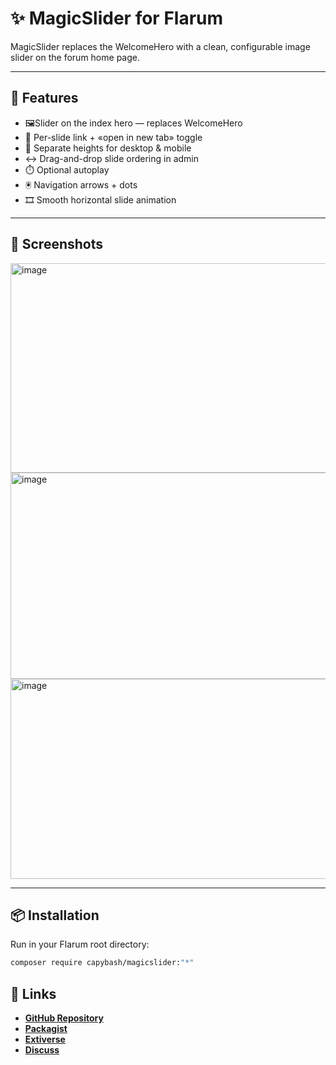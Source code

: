 # ✨ MagicSlider for Flarum
MagicSlider replaces the WelcomeHero with a clean, configurable image slider on the forum home page.

---

## 🚀 Features
- 🖼️Slider on the index hero — replaces WelcomeHero
- 🔗 Per-slide link + «open in new tab» toggle
- 📱 Separate heights for desktop & mobile
- ↔️ Drag-and-drop slide ordering in admin
- ⏱️ Optional autoplay
- 🖲️ Navigation arrows + dots
- 🎞️ Smooth horizontal slide animation

---

## 📸 Screenshots
<img width="850" height="335" alt="image" src="https://github.com/user-attachments/assets/ea383f5c-7dce-4e8d-84e2-d35cd27237f3" />
<img width="850" height="330" alt="image" src="https://github.com/user-attachments/assets/a66d5751-b024-4302-8c49-f7aafd3e3d7b" />
<img width="850" height="320" alt="image" src="https://github.com/user-attachments/assets/99e77985-e820-42e4-9800-18df63722eb1" />



---

## 📦 Installation
Run in your Flarum root directory:
```bash
composer require capybash/magicslider:"*"
```

## 🔗 Links
- [**GitHub Repository**](https://github.com/capybash/magicslider)  
- [**Packagist**](https://packagist.org/packages/capybash/magicslider)  
- [**Extiverse**](https://extiverse.com/extension/capybash/magicslider)
- [**Discuss**](https://discuss.flarum.org/?q=author%3Acapybara%20tag%3Aextensions%20)
